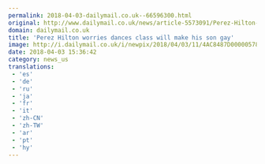 ```yaml
---
permalink: 2018-04-03-dailymail.co.uk--66596300.html
original: http://www.dailymail.co.uk/news/article-5573091/Perez-Hilton-worries-dances-class-make-son-gay.html?ITO=1490&ns_mchannel=rss&ns_campaign=1490
domain: dailymail.co.uk
title: 'Perez Hilton worries dances class will make his son gay'
image: http://i.dailymail.co.uk/i/newpix/2018/04/03/11/4AC8487D00000578-0-image-a-15_1522752803418.jpg
date: 2018-04-03 15:36:42
category: news_us
translations: 
 - 'es'
 - 'de'
 - 'ru'
 - 'ja'
 - 'fr'
 - 'it'
 - 'zh-CN'
 - 'zh-TW'
 - 'ar'
 - 'pt'
 - 'hy'
---
```


